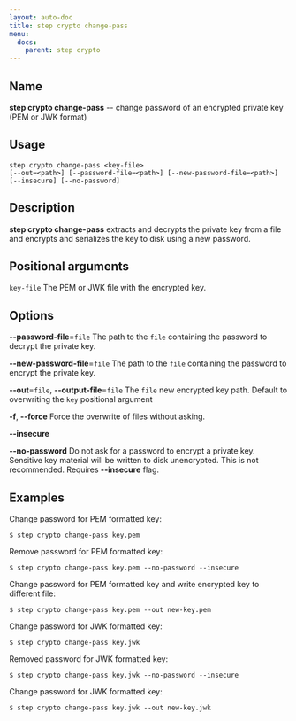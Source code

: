 ```yaml
---
layout: auto-doc
title: step crypto change-pass
menu:
  docs:
    parent: step crypto
---
```


## Name
**step crypto change-pass** -- change password of an encrypted private key (PEM or JWK format)

## Usage

```raw
step crypto change-pass <key-file>
[--out=<path>] [--password-file=<path>] [--new-password-file=<path>]
[--insecure] [--no-password]
```

## Description

**step crypto change-pass** extracts and decrypts
the private key from a file and encrypts and serializes the key to disk using a
new password.

## Positional arguments

`key-file`
The PEM or JWK file with the encrypted key.

## Options


**--password-file**=`file`
The path to the `file` containing the password to decrypt the private key.

**--new-password-file**=`file`
The path to the `file` containing the password to encrypt the private key.

**--out**=`file`, **--output-file**=`file`
The `file` new encrypted key path. Default to overwriting the `key` positional argument

**-f**, **--force**
Force the overwrite of files without asking.

**--insecure**


**--no-password**
Do not ask for a password to encrypt a private key. Sensitive key material will
be written to disk unencrypted. This is not recommended. Requires **--insecure** flag.

## Examples

Change password for PEM formatted key:
```shell
$ step crypto change-pass key.pem
```

Remove password for PEM formatted key:
```shell
$ step crypto change-pass key.pem --no-password --insecure
```

Change password for PEM formatted key and write encrypted key to different file:
```shell
$ step crypto change-pass key.pem --out new-key.pem
```

Change password for JWK formatted key:
```shell
$ step crypto change-pass key.jwk
```

Removed password for JWK formatted key:
```shell
$ step crypto change-pass key.jwk --no-password --insecure
```

Change password for JWK formatted key:
```shell
$ step crypto change-pass key.jwk --out new-key.jwk
```

